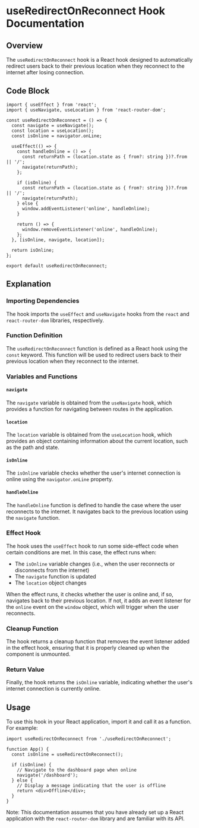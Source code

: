 **useRedirectOnReconnect Hook Documentation**
==============================================

**Overview**
------------

The `useRedirectOnReconnect` hook is a React hook designed to automatically redirect users back to their previous location when they reconnect to the internet after losing connection.

**Code Block**
-----------------

```
import { useEffect } from 'react';
import { useNavigate, useLocation } from 'react-router-dom';

const useRedirectOnReconnect = () => {
  const navigate = useNavigate();
  const location = useLocation();
  const isOnline = navigator.onLine;

  useEffect(() => {
    const handleOnline = () => {
      const returnPath = (location.state as { from?: string })?.from || '/';
      navigate(returnPath);
    };

    if (isOnline) {
      const returnPath = (location.state as { from?: string })?.from || '/';
      navigate(returnPath);
    } else {
      window.addEventListener('online', handleOnline);
    }

    return () => {
      window.removeEventListener('online', handleOnline);
    };
  }, [isOnline, navigate, location]);

  return isOnline;
};

export default useRedirectOnReconnect;
```

**Explanation**
---------------

### Importing Dependencies

The hook imports the `useEffect` and `useNavigate` hooks from the `react` and `react-router-dom` libraries, respectively.

### Function Definition

The `useRedirectOnReconnect` function is defined as a React hook using the `const` keyword. This function will be used to redirect users back to their previous location when they reconnect to the internet.

### Variables and Functions

#### `navigate`

The `navigate` variable is obtained from the `useNavigate` hook, which provides a function for navigating between routes in the application.

#### `location`

The `location` variable is obtained from the `useLocation` hook, which provides an object containing information about the current location, such as the path and state.

#### `isOnline`

The `isOnline` variable checks whether the user's internet connection is online using the `navigator.onLine` property.

#### `handleOnline`

The `handleOnline` function is defined to handle the case where the user reconnects to the internet. It navigates back to the previous location using the `navigate` function.

### Effect Hook

The hook uses the `useEffect` hook to run some side-effect code when certain conditions are met. In this case, the effect runs when:

* The `isOnline` variable changes (i.e., when the user reconnects or disconnects from the internet)
* The `navigate` function is updated
* The `location` object changes

When the effect runs, it checks whether the user is online and, if so, navigates back to their previous location. If not, it adds an event listener for the `online` event on the `window` object, which will trigger when the user reconnects.

### Cleanup Function

The hook returns a cleanup function that removes the event listener added in the effect hook, ensuring that it is properly cleaned up when the component is unmounted.

### Return Value

Finally, the hook returns the `isOnline` variable, indicating whether the user's internet connection is currently online.

**Usage**
------------

To use this hook in your React application, import it and call it as a function. For example:

```
import useRedirectOnReconnect from './useRedirectOnReconnect';

function App() {
  const isOnline = useRedirectOnReconnect();

  if (isOnline) {
    // Navigate to the dashboard page when online
    navigate('/dashboard');
  } else {
    // Display a message indicating that the user is offline
    return <div>Offline</div>;
  }
}
```

Note: This documentation assumes that you have already set up a React application with the `react-router-dom` library and are familiar with its API.